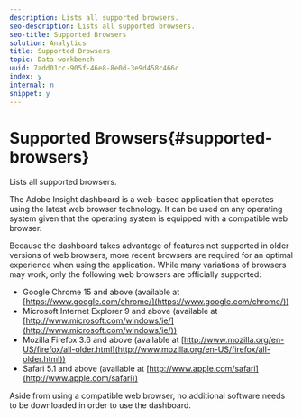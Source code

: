 ```yaml
---
description: Lists all supported browsers.
seo-description: Lists all supported browsers.
seo-title: Supported Browsers
solution: Analytics
title: Supported Browsers
topic: Data workbench
uuid: 7add01cc-905f-46e8-8e0d-3e9d458c466c
index: y
internal: n
snippet: y
---
```


# Supported Browsers{#supported-browsers}

Lists all supported browsers.

The Adobe Insight dashboard is a web-based application that operates using the latest web browser technology. It can be used on any operating system given that the operating system is equipped with a compatible web browser.

Because the dashboard takes advantage of features not supported in older versions of web browsers, more recent browsers are required for an optimal experience when using the application. While many variations of browsers may work, only the following web browsers are officially supported:

* Google Chrome 15 and above (available at [https://www.google.com/chrome/](https://www.google.com/chrome/)) 
* Microsoft Internet Explorer 9 and above (available at [http://www.microsoft.com/windows/ie/](http://www.microsoft.com/windows/ie/)) 
* Mozilla Firefox 3.6 and above (available at [http://www.mozilla.org/en-US/firefox/all-older.html](http://www.mozilla.org/en-US/firefox/all-older.html)) 
* Safari 5.1 and above (available at [http://www.apple.com/safari](http://www.apple.com/safari))

Aside from using a compatible web browser, no additional software needs to be downloaded in order to use the dashboard. 
